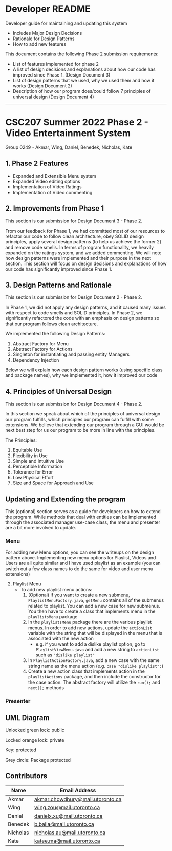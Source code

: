 # Developer README 

Developer guide for maintaining and updating this system
* Includes Major Design Decisions
* Rationale for Design Patterns
* How to add new features

This document contains the following Phase 2 submission requirements:
* List of features implemented for phase 2
* A list of design decisions and explanations about how our code has improved since Phase 1. (Design Document 3)
* List of design patterns that we used, why we used them and how it works (Design Document 2)
* Description of how our program does/could follow 7 principles of universal design (Design Document 4)


---

# CSC207 Summer 2022 Phase 2 - Video Entertainment System 
Group 0249 - Akmar, Wing, Daniel, Benedek, Nicholas, Kate

## 1. Phase 2 Features
* Expanded and Extensible Menu system
* Expanded Video editing options
* Implementation of Video Ratings
* Implementation of Video commenting

## 2. Improvements from Phase 1

This section is our submission for Design Document 3 - Phase 2.

From our feedback for Phase 1, we had committed most of our resources to refactor our code to follow clean architecture, 
obey SOLID design principles, apply several design patterns (to help us achieve the former 2) and remove code smells.
In terms of program functionality, we heavily expanded on the ratings system, and we added commenting.  We will note how 
design patterns were implemented and their purpose in the next section.  This section will focus on design decisions and 
explanations of how our code has significantly improved since Phase 1.

## 3. Design Patterns and Rationale

This section is our submission for Design Document 2 - Phase 2.

In Phase 1, we did not apply any design patterns, and it caused many issues with respect to code smells and SOLID principles. 
In Phase 2, we significantly refactored the code with an emphasis on design patterns so that our program follows clean architecture. 

We implemented the following Design Patterns:

1. Abstract Factory for Menu
2. Abstract Factory for Actions
3. Singleton for instantiating and passing entity Managers
4. Dependency Injection 

Below we will explain how each design pattern works (using specific class and package names), why we implemented it,
how it improved our code

## 4. Principles of Universal Design

This section is our submission for Design Document 4 - Phase 2.

In this section we speak about which of the principles of universal design our program fulfills, which principles our program 
can fulfill with some extensions.  We believe that extending our program through a GUI would be next best step for us our
program to be more in line with the principles.

The Principles:

1. Equitable Use
2. Flexibility in Use
3. Simple and Intuitive Use
4. Perceptible Information
5. Tolerance for Error
6. Low Physical Effort
7. Size and Space for Approach and Use


## Updating and Extending the program

This (optional) section serves as a guide for developers on how to extend the program.  While methods that deal with entities 
can be implemented through the associated manager use-case class, the menu and presenter are a bit more involved to update.


### Menu

For adding new Menu options, you can see the writeups on the design pattern above.  Implementing new menu options for Playlist,
Videos and Users are all quite similar and I have used playlist as an example (you can switch out a few class names to do
the same for video and user menu extensions)

   2. Playlist Menu
        * To add new playlist menu actions:
          1. (Optional) If you want to create a new submenu, `PlaylistMenuFactory.java`, `getMenu` contains all of the submenus related to playlist.
You can add a new case for new submenus.  You then have to create a class that implements menu in the `playlistsMenu` package
          2. In the `playlistsMenu` package there are the various playlist menus.  In order to add new actions, update the `actionList`
variable with the string that will be displayed in the menu that is associated with the new action
             * e.g. if you want to add a dislike playlist option, go to `PlaylistViewMenu.java` and add a new string to `actionList` such as `"dislike playlist"`
          3. In `PlaylistActionFactory.java`, add a new case with the same string name as the menu action (e.g. `case "dislike playlist":`)
          4. Create a new action class that implements action in the `playlistActions` package, and then include the constructor for the case action.
The abstract factory will utilize the `run();` and `next();` methods

### Presenter



## UML Diagram

Unlocked green lock: public

Locked orange lock: private

Key: protected

Grey circle: Package protected


## Contributors

|Name|Email Address|
|----|-------------|
|Akmar|akmar.chowdhury@mail.utoronto.ca|
|Wing|wing.zou@mail.utoronto.ca|
|Daniel|danielx.xu@mail.utoronto.ca|
|Benedek|b.balla@mail.utoronto.ca|
|Nicholas|nicholas.au@mail.utoronto.ca|
|Kate|katee.ma@mail.utoronto.ca|